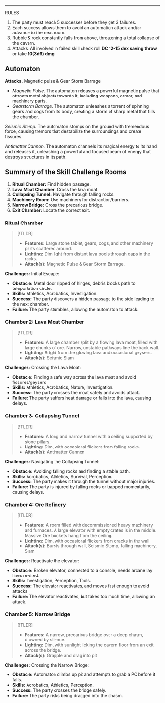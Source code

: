 
---
RULES
1. The party must reach 5 successes before they get 3 failures.
2. Each success allows them to avoid an automation attack and/or advance to the next room.
3. Rubble & rock constantly falls from above, threatening a total collapse of the cavern.
4. Attacks: All involved in failed skill check roll **DC 12-15 dex saving throw** or take **10(3d6) dmg**.

## Automaton
**Attacks.**
Magnetic pulse & Gear Storm Barrage
- *Magnetic Pulse.* The automaton releases a powerful magnetic pulse that attracts metal objects towards it, including weapons, armor, and machinery parts.
- *Gearstorm Barrage.* The automaton unleashes a torrent of spinning gears and cogs from its body, creating a storm of sharp metal that fills the chamber.

*Seismic Stomp.* The automaton stomps on the ground with tremendous force, causing tremors that destabilize the surroundings and create fissures.

*Antimatter Cannon.* The automaton channels its magical energy to its hand and releases it, unleashing a powerful and focused beam of energy that destroys structures in its path.
## Summary of the Skill Challenge Rooms
1. **Ritual Chamber:** Find hidden passage.
2. **Lava Moat Chamber:** Cross the lava moat.
3. **Collapsing Tunnel:** Navigate through falling rocks.
4. **Machinery Room:** Use machinery for distraction/barriers.
5. **Narrow Bridge:** Cross the precarious bridge.
6. **Exit Chamber:** Locate the correct exit.
### Ritual Chamber

>[!TLDR]
>- **Features:** Large stone tablet, gears, cogs, and other machinery parts scattered around.
>- **Lighting:** Dim light from distant lava pools through gaps in the rocks.
>- **Attack(s):** Magnetic Pulse & Gear Storm Barrage.

**Challenges:**
Initial Escape:
- **Obstacle:** Metal door ripped of hinges, debris blocks path to teleportation circle.
- **Skills:** Athletics, Acrobatics, Investigation.
- **Success:** The party discovers a hidden passage to the side leading to the next chamber.
- **Failure:** The party stumbles, allowing the automaton to attack.

### Chamber 2: Lava Moat Chamber

>[!TLDR]
>- **Features:** A large chamber split by a flowing lava moat, filled with large chunks of ore. Narrow, unstable pathways line the back wall.
>- **Lighting:** Bright from the glowing lava and occasional geysers.
>- **Attack(s):** Seismic Slam

**Challenges:** 
Crossing the Lava Moat:
- **Obstacle:** Finding a safe way across the lava moat and avoid fissures/geysers
- **Skills:** Athletics, Acrobatics, Nature, Investigation.
- **Success:** The party crosses the moat safely and avoids attack.
- **Failure:** The party suffers heat damage or falls into the lava, causing delays.

### Chamber 3: Collapsing Tunnel

>[!TLDR]
>- **Features:** A long and narrow tunnel with a ceiling supported by stone pillars.
>- **Lighting:** Dim, with occasional flickers from falling rocks.
>- **Attack(s):** Antimatter Cannon

**Challenges:** 
Navigating the Collapsing Tunnel:
- **Obstacle:** Avoiding falling rocks and finding a stable path.
- **Skills:** Acrobatics, Athletics, Survival, Perception.
- **Success:** The party makes it through the tunnel without major injuries.
- **Failure:** The party is injured by falling rocks or trapped momentarily, causing delays.

### Chamber 4: Ore Refinery

>[!TLDR]
>- **Features:** A room filled with decommissioned heavy machinery and furnaces. A large elevator with empty crates is in the middle. Massive Ore buckets hang from the ceiling.
>- **Lighting:** Dim, with occasional flickers from cracks in the wall
>- **Attack(s):** Bursts through wall, Seismic Stomp, falling machinery, Slam

**Challenges:** 
Reactivate the elevator:
- **Obstacle:** Broken elevator, connected to a console, needs arcane lay lines rewired.
- **Skills:** Investigation, Perception, Tools.
- **Success:** The elevator reactivates, and moves fast enough to avoid attacks.
- **Failure:** The elevator reactivates, but takes too much time, allowing an attack.

### Chamber 5: Narrow Bridge

>[!TLDR]
>- **Features:** A narrow, precarious bridge over a deep chasm, drowned by silence.
>- **Lighting:** Dim, with sunlight licking the cavern floor from an exit across the bridge.
>- **Attack(s):** Grapple and drag into pit

**Challenges:**
Crossing the Narrow Bridge:
- **Obstacle:** Automaton climbs up pit and attempts to grab a PC before it falls.
- **Skills:** Acrobatics, Athletics, Perception.
- **Success:** The party crosses the bridge safely.
- **Failure:** The party risks being dragged into the chasm.